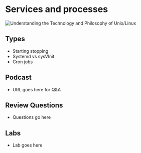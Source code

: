 # Services and processes
![Understanding the Technology and Philosophy of Unix/Linux](http://imgs.xkcd.com/comics/2038.png "Understanding the Technology and Philosophy of Unix/Linux")

## Types

   * Starting stopping
   * Systemd vs sysVInit
   * Cron jobs
   
## Podcast	

  * URL goes here for Q&A
  
## Review Questions

  * Questions go here
  
## Labs

  * Lab goes here
  